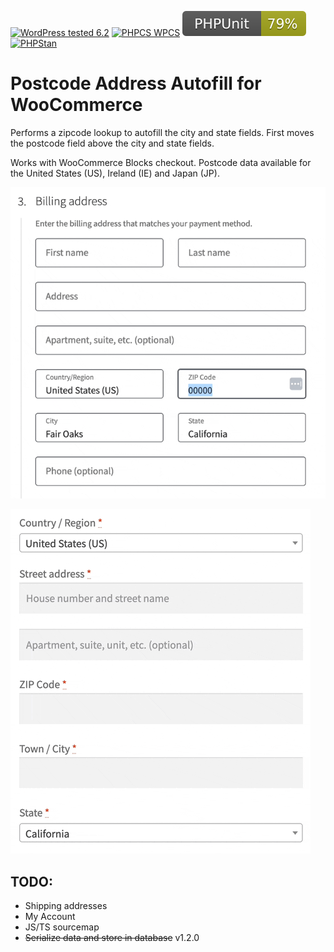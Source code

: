 [![WordPress tested 6.2](https://img.shields.io/badge/WordPress-v6.2%20tested-0073aa.svg)](https://wordpress.org/plugins/bh-wc-postcode-address-autofill) [![PHPCS WPCS](https://img.shields.io/badge/PHPCS-WordPress%20Coding%20Standards-8892BF.svg)](https://github.com/WordPress-Coding-Standards/WordPress-Coding-Standards) [![PHPUnit ](.github/coverage.svg)](https://brianhenryie.github.io/bh-wc-postcode-address-autofill/) [![PHPStan ](https://img.shields.io/badge/PHPStan-Level%208-2a5ea7.svg)](https://github.com/szepeviktor/phpstan-wordpress)

# Postcode Address Autofill for WooCommerce

Performs a zipcode lookup to autofill the city and state fields. First moves the postcode field above the city and state fields.

Works with WooCommerce Blocks checkout. Postcode data available for the United States (US), Ireland (IE) and Japan (JP). 

![Blocks checkout postcode autofill](./.github/bh-wc-postcode-address-autofill-blocks-checkout.gif "Demo of the city and state autofilling from the postcode entry")

![Shortcode checkout postcode autofill](./.github/bh-wc-postcode-address-autofill.gif "Demo of the city and state autofilling from the postcode entry")

## TODO:

* Shipping addresses
* My Account
* JS/TS sourcemap
* ~~Serialize data and store in database~~ v1.2.0